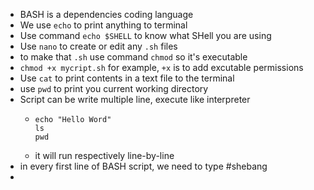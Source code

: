- BASH is a dependencies coding language
- We use `echo` to print anything to terminal
- Use command `echo $SHELL` to know what SHell you are using
- Use `nano` to create or edit any `.sh` files
- to make that `.sh` use command `chmod` so it's executable
- `chmod +x mycript.sh` for example, `+x` is to add excutable permissions
- Use `cat` to print contents in a text file to the terminal
- use `pwd` to print you current working directory
- Script can be write multiple line, execute like interpreter
	- ```
	  echo "Hello Word"
	  ls
	  pwd
	  ```
	- it will run respectively line-by-line
- in every first line of BASH script, we need to type #shebang
-